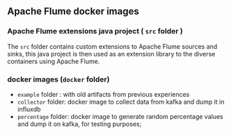 ## Apache Flume docker images

### Apache Flume extensions java project ( ``src`` folder )
The ``src`` folder contains custom extensions to Apache Flume sources and sinks, this java project is then used as an extension library to the diverse containers using Apache Flume.

### docker images (``docker`` folder)

- ``example`` folder : with old artifacts from previous experiences
- ``collector`` folder: docker image to collect data from kafka and dump it in influxdb
- ``percentage`` folder: docker image to generate random percentage values and dump it on kafka, for testing purposes;